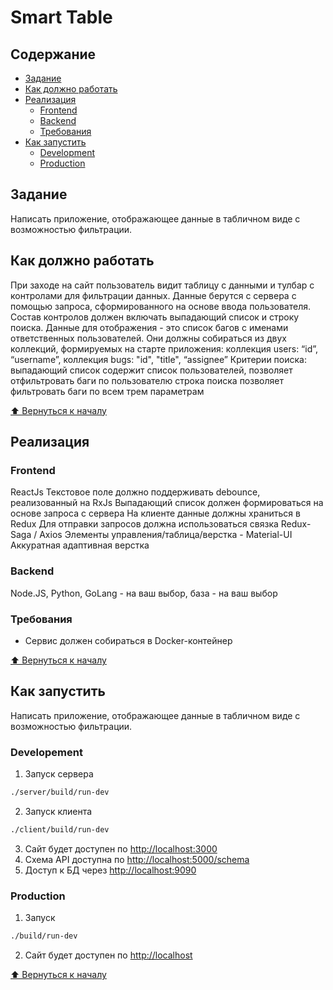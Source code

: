 # Smart Table

## Содержание

* [Задание](#задание)
* [Как должно работать](#как-должно-работать)
* [Реализация](#реализация)
  * [Frontend](#frontend)
  * [Backend](#Backend)
  * [Требования](#Требования)
* [Как запустить](#как-запустить)
  * [Development](#developement)
  * [Production](#production)

## Задание
Написать приложение, отображающее данные в табличном виде с возможностью фильтрации.

## Как должно работать
При заходе на сайт пользователь видит таблицу с данными и тулбар с контролами для фильтрации данных. Данные берутся с сервера с помощью запроса, сформированного на основе ввода пользователя. Состав контролов должен включать выпадающий список и строку поиска.
Данные для отображения - это список багов с именами ответственных пользователей. Они должны собираться из двух коллекций, формируемых на старте приложения:
коллекция users: “id”, “username”,
коллекция bugs: "id", "title", “assignee”
Критерии поиска:
выпадающий список содержит список пользователей, позволяет отфильтровать баги по пользователю
строка поиска позволяет фильтровать баги по всем трем параметрам

[⬆ Вернуться к началу](#Содержание)

## Реализация

### Frontend
ReactJs
Текстовое поле должно поддерживать debounce, реализованный на RxJs
Выпадающий список должен формироваться на основе запроса с сервера
На клиенте данные должны храниться в Redux
Для отправки запросов должна использоваться связка Redux-Saga / Axios
Элементы управления/таблица/верстка - Material-UI
Аккуратная адаптивная верстка

### Backend
Node.JS, Python, GoLang - на ваш выбор, база - на ваш выбор

### Требования
- Сервис должен собираться в Docker-контейнер

[⬆ Вернуться к началу](#Содержание)

## Как запустить
Написать приложение, отображающее данные в табличном виде с возможностью фильтрации.

### Developement
1. Запуск сервера
```bash
./server/build/run-dev
```
2. Запуск клиента
```bash
./client/build/run-dev
```
3. Сайт будет доступен по [http://localhost:3000](адресу)
4. Схема API доступна по [http://localhost:5000/schema](адресу)
5. Доступ к БД через [http://localhost:9090](adminer)

### Production
1. Запуск
```bash
./build/run-dev
```
2. Сайт будет доступен по [http://localhost](адресу)

[⬆ Вернуться к началу](#Содержание)
